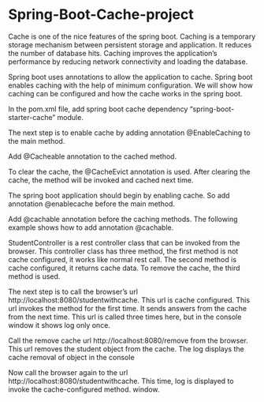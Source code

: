 # Spring-Boot-Cache-project

Cache is one of the nice features of the spring boot. Caching is a temporary storage mechanism between persistent storage and application. 
It reduces the number of database hits. Caching improves the application’s performance by reducing network connectivity and
loading the database.

Spring boot uses annotations to allow the application to cache. Spring boot enables caching with the help of minimum configuration. 
We will show how caching can be configured and how the cache works in the spring boot.

In the pom.xml file, add spring boot cache dependency “spring-boot-starter-cache” module.

The next step is to enable cache by adding annotation @EnableCaching to the main method.

Add @Cacheable annotation to the cached method.

To clear the cache, the @CacheEvict annotation is used. After clearing the cache, the method will be invoked and cached next time.

The spring boot application should begin by enabling cache. So add annotation @enablecache before the main method.

Add @cachable annotation before the caching methods. The following example shows how to add annotation @cachable.

StudentController is a rest controller class that can be invoked from the browser. This controller class has three method,
the first method is not cache configured, it works like normal rest call. The second method is cache configured, 
it returns cache data. To remove the cache, the third method is used.

The next step is to call the browser’s url http://localhost:8080/studentwithcache. This url is cache configured. 
This url invokes the method for the first time. It sends answers from the cache from the next time. This url is called three 
times here, but in the console window it shows log only once.

Call the remove cache url http://localhost:8080/remove from the browser. This url removes the student object from the cache. 
The log displays the cache removal of object in the console

Now call the browser again to the url http://localhost:8080/studentwithcache. This time, log is displayed to invoke the cache-configured method.
window.
